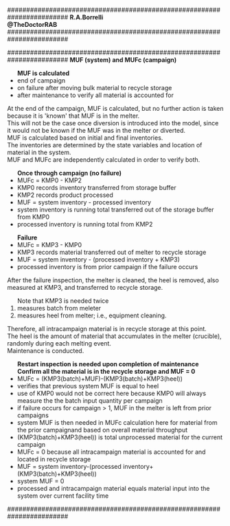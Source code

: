 ########################################################################
**R.A.Borrelli**
<br>
**@TheDoctorRAB**
########################################################################



########################################################################
**MUF (system) and MUFc (campaign)**
<br>
<ul>
<b>MUF is calculated</b>
<li>end of campaign
<li>on failure after moving bulk material to recycle storage
<li>after maintenance to verify all material is accounted for  
</ul>
At the end of the campaign, MUF is calculated, but no further action is taken because it is 'known' that MUF is in the melter.
<br>This will not be the case once diversion is introduced into the model, since it would not be known if the MUF was in the melter or diverted. 
<br>MUF is calculated based on initial and final inventories.
<br>The inventories are determined by the state variables and location of material in the system.
<br>MUF and MUFc are independently calculated in order to verify both.
<ul>
<b>Once through campaign (no failure)</b>
<li>MUFc = KMP0 - KMP2
<li>KMP0 records inventory transferred from storage buffer
<li>KMP2 records product processed
<li>MUF = system inventory - processed inventory
<li>system inventory is running total transferred out of the storage buffer from KMP0
<li>processed inventory is running total from KMP2
</ul>
<ul>
<b>Failure</b>
<li>MUFc = KMP3 - KMP0
<li>KMP3 records material transferred out of melter to recycle storage
<li>MUF = system inventory - (processed inventory + KMP3)
<li>processed inventory is from prior campaign if the failure occurs
</ul>
After the failure inspection, the melter is cleaned, the heel is removed, also measured at KMP3, and transferred to recycle storage.
<ol>
Note that KMP3 is needed twice
<li>measures batch from meleter
<li>measures heel from melter; i.e., equipment cleaning.
</ol>
Therefore, all intracampaign material is in recycle storage at this point.
<br>The heel is the amount of material that accumulates in the melter (crucible), randomly during each melting event.
<br>Maintenance is conducted.
<ul>
<b>Restart inspection is needed upon completion of maintenance
<br>Confirm all the material is in the recycle storage and MUF = 0</b>
<li>MUFc = (KMP3(batch)+MUF)-(KMP3(batch)+KMP3(heel))
<li>verifies that previous system MUF is equal to heel
<li>use of KMP0 would not be correct here because KMP0 will always measure the the batch input quantity per campaign
<li>if failure occurs for campaign > 1, MUF in the melter is left from prior campaigns
<li>system MUF is then needed in MUFc calculation here for material from the prior campaignand based on overall material throughput
<li>(KMP3(batch)+KMP3(heel)) is total unprocessed material for the current campaign
<li>MUFc = 0 because all intracampaign material is accounted for and located in recycle storage
<li>MUF = system inventory-(processed inventory+(KMP3(batch)+KMP3(heel))
<li>system MUF = 0 
<li>processed and intracampaign material equals material input into the system over current facility time
</ul>
########################################################################
